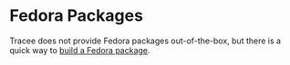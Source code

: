 # Fedora Packages

Tracee does not provide Fedora packages out-of-the-box, but there is a quick
way to [build a Fedora package](../../building/packaging.md#fedora).

